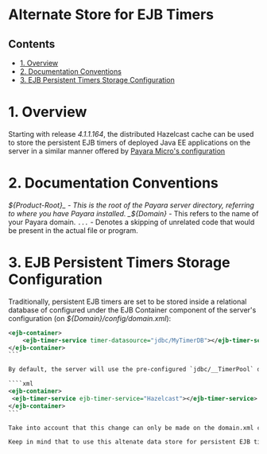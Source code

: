 # Alternate Store for EJB Timers

## Contents

* [1. Overview](#1-overview)
* [2. Documentation Conventions](#2-documentation-conventions)
* [3. EJB Persistent Timers Storage Configuration](#3-ejb-persistent-timers-configuration)

# 1. Overview

Starting with release _4.1.1.164_, the distributed Hazelcast cache can be used to store the persistent EJB timers of deployed Java EE applications on the server in a similar manner offered by [Payara Micro's configuration](payara-micro/persistent-ejb-timers.md)

# 2. Documentation Conventions

 _${Product-Root}_ - This is the root of the Payara server directory, referring to where you have Payara installed.  _${Domain}_ - This refers to the name of your Payara domain.  `...` - Denotes a skipping of unrelated code that would be present in the actual file or program. 

# 3. EJB Persistent Timers Storage Configuration

Traditionally, persistent EJB timers are set to be stored inside a relational database of configured under the EJB Container component of the server's configuration (on _${Domain}/config/domain.xml_):

````xml
<ejb-container>
    <ejb-timer-service timer-datasource="jdbc/MyTimerDB"></ejb-timer-service>
</ejb-container>
```

By default, the server will use the pre-configured `jdbc/__TimerPool` datasource to store persistent timers into an embedded Derby database saved into the _${Domain}/applications/databases_ directory. To set the Hazelcast distributed cache to store persistent timers, assign the `ejb-timer-service attribute` on the `ejb-timer-service` element to _"Hazelcast"_:

````xml
<ejb-container>
 <ejb-timer-service ejb-timer-service="Hazelcast"></ejb-timer-service>
</ejb-container>
```

Take into account that this change can only be made on the domain.xml configuration, as no alternate _asadmin_ commands (and by extension a visual element on the admin console) are available.

Keep in mind that to use this altenate data store for persistent EJB timers, **Hazelcast ** must be enabled first. 




